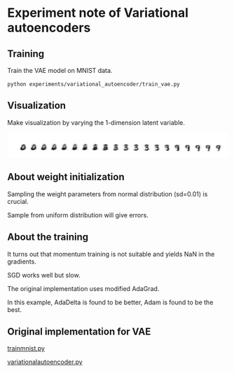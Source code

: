 # Experiment note of Variational autoencoders

## Training

Train the VAE model on MNIST data.

```
python experiments/variational_autoencoder/train_vae.py
```

## Visualization

Make visualization by varying the 1-dimension latent variable.

![](visualization.png)

## About weight initialization

Sampling the weight parameters from normal distribution (sd=0.01) is crucial.

Sample from uniform distribution will give errors.

## About the training

It turns out that momentum training is not suitable and yields NaN in the gradients.

SGD works well but slow.

The original implementation uses modified AdaGrad.

In this example, AdaDelta is found to be better, Adam is found to be the best.

## Original implementation for VAE

[trainmnist.py](https://gist.github.com/zomux/41a228f57cfeb8de7994#file-trainmnist-py)

[variationalautoencoder.py](https://gist.github.com/zomux/4c5c077ff73f4213aef3#file-variationalautoencoder-py)